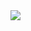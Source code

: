 <a href="https://github.com/devxb/gitanimals">
<img src="https://render.gitanimals.org/farms/{bj9322}"/>
</a>
